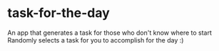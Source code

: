 # task-for-the-day
An app that generates a task for those who don't know where to start
Randomly selects a task for you to accomplish for the day :) 

